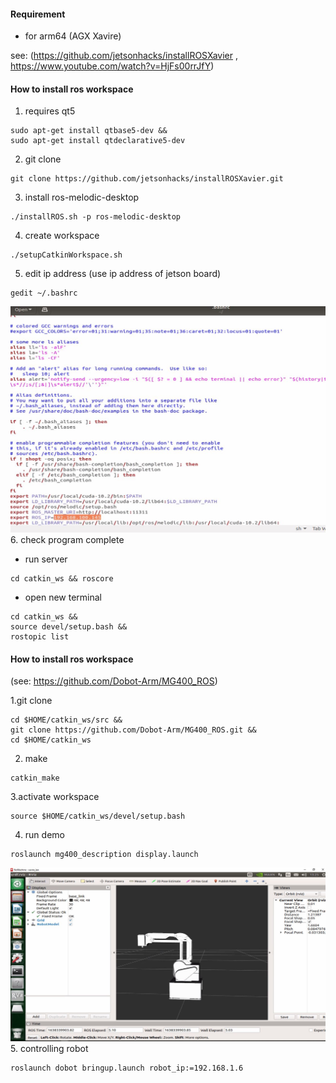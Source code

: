 
#### Requirement 
- for arm64 (AGX Xavire)

see: (https://github.com/jetsonhacks/installROSXavier ,
https://www.youtube.com/watch?v=HjFs00rrJfY)


#### How to install ros workspace
1. requires qt5
```
sudo apt-get install qtbase5-dev &&
sudo apt-get install qtdeclarative5-dev
```
2. git clone
```
git clone https://github.com/jetsonhacks/installROSXavier.git
```
3. install ros-melodic-desktop
```
./installROS.sh -p ros-melodic-desktop
```
4. create workspace
```
./setupCatkinWorkspace.sh
```
5. edit ip address (use ip address of jetson board)
```
gedit ~/.bashrc
```
![alt text](https://github.com/NMB-MIC/utils/blob/main/dobot/ros/edit_ip.JPG)
6. check program complete
- run server
```
cd catkin_ws && roscore
```
- open new terminal
```
cd catkin_ws &&
source devel/setup.bash &&
rostopic list
```


#### How to install ros workspace
(see: https://github.com/Dobot-Arm/MG400_ROS)

1.git clone 
```
cd $HOME/catkin_ws/src &&
git clone https://github.com/Dobot-Arm/MG400_ROS.git &&
cd $HOME/catkin_ws
```
2. make
```
catkin_make
```
3.activate workspace
```
source $HOME/catkin_ws/devel/setup.bash
```
4. run demo
```
roslaunch mg400_description display.launch
```
![alt text](https://github.com/NMB-MIC/utils/blob/main/dobot/ros/demo.JPG)
5. controlling robot
```
roslaunch dobot bringup.launch robot_ip:=192.168.1.6
```
